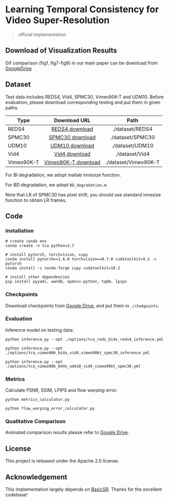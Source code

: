 # Learning Temporal Consistency for Video Super-Resolution
> official implementation

## Download of Visualization Results

Gif comparison (fig1, fig7-fig9) in our main paper can be download from [GoogleDrive](https://drive.google.com/drive/folders/1bO6Sfl54QuO5PD3NNF4ZutZ-4Geg2Qnd?usp=sharing)

## Dataset

Test data includes REDS4, Vid4, SPMC30, Vimeo90K-T and UDM10. Before evaluation, please download corresponding testing 
and put them in given paths.

| Type                     | Download URL                                | Path                                                      |
| ------------------------ |:-------------------------------------------:|:-----------------------------------------:|
| REDS4                    | [REDS4 download](https://seungjunnah.github.io/Datasets/reds.html)                      |./dataset/REDS4     |
| SPMC30                   | [SPMC30 download](https://github.com/jiangsutx/SPMC_VideoSR)                            |./dataset/SPMC30    |
| UDM10                    | [UDM10 download](https://github.com/psychopa4/PFNL)          |./dataset/UDM10           |
| Vid4                     | [Vid4 download](https://drive.google.com/file/d/1ZuvNNLgR85TV_whJoHM7uVb-XW1y70DW/view) |./dataset/Vid4      |
| Vimeo90K-T               | [Vimeo90K-T download](http://toflow.csail.mit.edu/)                                     |./dataset/Vimeo90K-T|

For BI degradation, we adopt matlab imresize function. 

For BD degradation, we adopt `BD_degradation.m`.

Note that LR of SPMC30 has pixel shift, you should use standard imresize function to obtain LR frames.

## Code

### installation
```
# create conda env
conda create -n tca python=3.7

# install pytorch, torchvision, cupy
conda install pytorch==1.6.0 torchvision==0.7.0 cudatoolkit=9.2 -c pytorch
conda install -c conda-forge cupy cudatoolkit=10.2

# install other dependencies
pip install pyyaml, wandb, opencv-python, tqdm, lpips
``` 
### Checkpoints
Download checkpoints from [Google Drive](https://drive.google.com/drive/folders/1rQV0gfQWUrFt5hzNkklWcs_zVOftnPeN?usp=sharing), and put them in `./chekpoints`.
### Evaluation

Inference model on testing data:
```
python inference.py --opt ./options/tca_reds_bi4x_reds4_inference.yml

python inference.py --opt ./options/tca_vimeo90k_bi4x_vid4_vimeo90kt_spmc30_inference.yml

python inference.py --opt ./options/tca_vimeo90k_bd4x_udm10_vid4_vimeo90kt_spmc30.yml
```

### Metrics

Calculate PSNR, SSIM, LPIPS and flow warping error:
```
python metrics_calculator.py

python flow_warping_error_calculator.py
```

### Qualitative Comparison
Animated comparison results please refer to [Google Drive](https://drive.google.com/drive/folders/1bO6Sfl54QuO5PD3NNF4ZutZ-4Geg2Qnd?usp=sharing).


## License

This project is released under the Apache 2.0 license.


## Acknowledgement

This implementation largely depends on [BasicSR](https://github.com/xinntao/BasicSR). Thanks for the excellent codebase!
